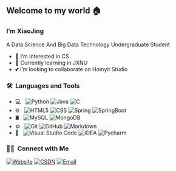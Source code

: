 ## Welcome to my world :house:

### I’m XiaoJing
A Data Science And Big Data Technology Undergraduate Student
- :paw_prints: I’m interested in CS
- 🌱 Currently learning in JXNU
- :two_hearts: I’m looking to collaborate on Homyit Studio

<h3> 🛠 &nbsp;Languages and Tools</h3>

- 💻 &nbsp;
  ![Python](https://img.shields.io/badge/-Python-333333?style=flat&logo=python)
  ![Java](https://img.shields.io/badge/-Java-333333?style=flat&logo=Java&logoColor=007396)
  ![C](https://img.shields.io/badge/-C-333333?style=flat&logo=C%2B%2B&logoColor=00599C)
- 🌐 &nbsp;
  ![HTML5](https://img.shields.io/badge/-HTML5-333333?style=flat&logo=HTML5)
  ![CSS](https://img.shields.io/badge/-CSS-333333?style=flat&logo=CSS3&logoColor=1572B6)
  ![Spring](https://img.shields.io/badge/-Spring-333333?style=flat&logo=Spring)
  ![SpringBoot](https://img.shields.io/badge/-SpringBoot-333333?style=flat&logo=Spring-Boot)
- 🛢 &nbsp;
  ![MySQL](https://img.shields.io/badge/-MySQL-333333?style=flat&logo=mysql)
  ![MongoDB](https://img.shields.io/badge/-MongoDB-333333?style=flat&logo=mongodb)
- ⚙️ &nbsp;
  ![Git](https://img.shields.io/badge/-Git-333333?style=flat&logo=git)
  ![GitHub](https://img.shields.io/badge/-GitHub-333333?style=flat&logo=github)
  ![Markdown](https://img.shields.io/badge/-Markdown-333333?style=flat&logo=markdown)
- 🔧 &nbsp;
  ![Visual Studio Code](https://img.shields.io/badge/-Visual%20Studio%20Code-333333?style=flat&logo=visual-studio-code&logoColor=007ACC)
  ![IDEA](https://img.shields.io/badge/-IDEA-333333?style=flat&logo=IntelliJ-IDEA&logoColor=1479f3)
  ![Pycharm](https://img.shields.io/badge/-Pycharm-333333?style=flat&logo=PyCharm&logoColor=35a46b)



<h3> 🤝🏻 &nbsp;Connect with Me </h3>

<p>
<a href="https://www.serendipper-x.cn/"><img alt="Website" src="https://img.shields.io/badge/Website-www.serendipper_x.cn-blue?style=flat-square&logo=google-chrome"></a>
<a href="https://blog.csdn.net/tsundere_x"><img alt="CSDN" src="https://img.shields.io/badge/CSDN-tsundere_x-blue?style=flat-square&logo=c&logoColor=fc5531"></a>
<a href="mailto:xiaoing_cs@163.com"><img alt="Email" src="https://img.shields.io/badge/Email-xiaoing_cs@163.com-blue?style=flat-square&logo=gmail"></a>
</p>


<!---
XiaoJing-C/XiaoJing-C is a ✨ special ✨ repository because its `README.md` (this file) appears on your GitHub profile.
You can click the Preview link to take a look at your changes.
--->